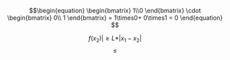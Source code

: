 $$\begin{equation}
	\begin{bmatrix}
		1\\0
	\end{bmatrix}
	\cdot
		\begin{bmatrix}
			 0\\
			 1
		\end{bmatrix}
		= 1\times0+ 0\times1 = 0 
	\end{equation}
$$

$$f(x_2)| \geq L*|x_1-x_2|$$
$$\leq$$
